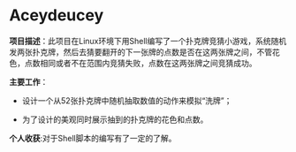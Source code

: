 # Aceydeucey

**项目描述**：此项目在Linux环境下用Shell编写了一个扑克牌竞猜小游戏，系统随机发两张扑克牌，然后去猜要翻开的下一张牌的点数是否在这两张牌之间，不管花色，点数相同或者不在范围内竞猜失败，点数在这两张牌之间竞猜成功。

**主要工作**：

- 设计一个从52张扑克牌中随机抽取数值的动作来模拟“洗牌”；

- 为了设计的美观同时展示抽到的扑克牌的花色和点数。

**个人收获**:对于Shell脚本的编写有了一定的了解。
